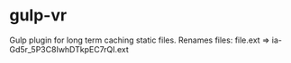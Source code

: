 # gulp-vr
Gulp plugin for long term caching static files. Renames files: file.ext => ia-Gd5r_5P3C8IwhDTkpEC7rQI.ext
